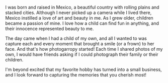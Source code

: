 I was born and raised in Mexico, a beautiful country with rolling plains and stacked cities. Although I never picked up a camera while I lived there, Mexico instilled a love of art and beauty in me. As I grew older, children became a passion of mine. I love how a child can find fun in anything, and their innocence represented beauty to me.

The day came when I had a child of my own, and all I wanted to was capture each and every moment that brought a smile (or a frown) to her face. And that's how photogarropy started! Each time I shared photos of my own, I would have friends asking if I could photograph their family or their children.

I'm beyond excited that my favorite hobby has turned into a small business, and I look forward to capturing the memories that you cherish most!
